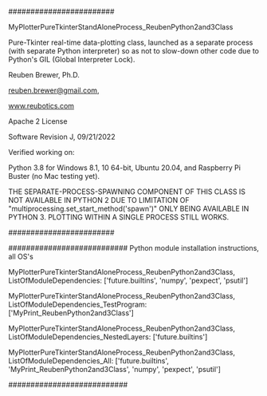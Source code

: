 ########################  

MyPlotterPureTkinterStandAloneProcess_ReubenPython2and3Class

Pure-Tkinter real-time data-plotting class, launched as a separate process (with separate Python interpreter) so as not to slow-down other code due to Python's GIL (Global Interpreter Lock).

Reuben Brewer, Ph.D.

reuben.brewer@gmail.com,

www.reubotics.com

Apache 2 License

Software Revision J, 09/21/2022

Verified working on: 

Python 3.8 for Windows 8.1, 10 64-bit, Ubuntu 20.04, and Raspberry Pi Buster (no Mac testing yet).

THE SEPARATE-PROCESS-SPAWNING COMPONENT OF THIS CLASS IS NOT 
AVAILABLE IN PYTHON 2 DUE TO LIMITATION OF "multiprocessing.set_start_method('spawn')" 
ONLY BEING AVAILABLE IN PYTHON 3. PLOTTING WITHIN A SINGLE PROCESS STILL WORKS.

########################  

########################### Python module installation instructions, all OS's

MyPlotterPureTkinterStandAloneProcess_ReubenPython2and3Class, ListOfModuleDependencies: ['future.builtins', 'numpy', 'pexpect', 'psutil']

MyPlotterPureTkinterStandAloneProcess_ReubenPython2and3Class, ListOfModuleDependencies_TestProgram: ['MyPrint_ReubenPython2and3Class']

MyPlotterPureTkinterStandAloneProcess_ReubenPython2and3Class, ListOfModuleDependencies_NestedLayers: ['future.builtins']

MyPlotterPureTkinterStandAloneProcess_ReubenPython2and3Class, ListOfModuleDependencies_All: ['future.builtins', 'MyPrint_ReubenPython2and3Class', 'numpy', 'pexpect', 'psutil']

###########################
